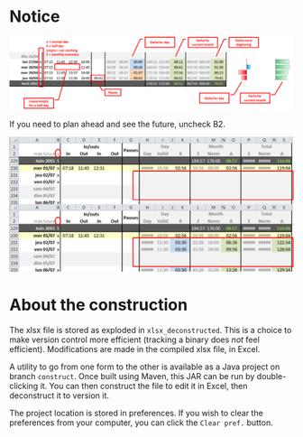 # Notice

![General use of the time tracker](notice-general.png)

If you need to plan ahead and see the future, uncheck B2.

![Planification mode](notice-future.png)

# About the construction

The xlsx file is stored as exploded in `xlsx_deconstructed`. This is a choice to make version control more efficient (tracking a binary does _not_ feel efficient). Modifications are made in the compiled xlsx file, in Excel.

A utility to go from one form to the other is available as a Java project on branch `construct`. Once built using Maven, this JAR can be run by double-clicking it. You can then construct the file to edit it in Excel, then deconstruct it to version it.

The project location is stored in preferences. If you wish to clear the preferences from your computer, you can click the `Clear pref.` button.
